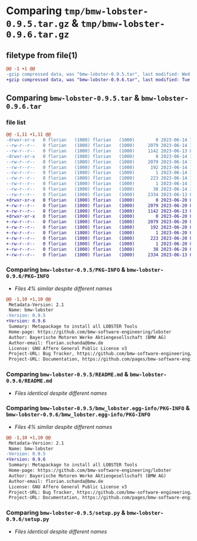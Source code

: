 # Comparing `tmp/bmw-lobster-0.9.5.tar.gz` & `tmp/bmw-lobster-0.9.6.tar.gz`

## filetype from file(1)

```diff
@@ -1 +1 @@
-gzip compressed data, was "bmw-lobster-0.9.5.tar", last modified: Wed Jun 14 14:03:21 2023, max compression
+gzip compressed data, was "bmw-lobster-0.9.6.tar", last modified: Tue Jun 20 07:30:15 2023, max compression
```

## Comparing `bmw-lobster-0.9.5.tar` & `bmw-lobster-0.9.6.tar`

### file list

```diff
@@ -1,11 +1,11 @@
-drwxr-xr-x   0 florian   (1000) florian   (1000)        0 2023-06-14 14:03:21.265671 bmw-lobster-0.9.5/
--rw-r--r--   0 florian   (1000) florian   (1000)     2079 2023-06-14 14:03:21.265671 bmw-lobster-0.9.5/PKG-INFO
--rw-r--r--   0 florian   (1000) florian   (1000)     1142 2023-06-13 09:17:37.000000 bmw-lobster-0.9.5/README.md
-drwxr-xr-x   0 florian   (1000) florian   (1000)        0 2023-06-14 14:03:21.265671 bmw-lobster-0.9.5/bmw_lobster.egg-info/
--rw-r--r--   0 florian   (1000) florian   (1000)     2079 2023-06-14 14:03:21.000000 bmw-lobster-0.9.5/bmw_lobster.egg-info/PKG-INFO
--rw-r--r--   0 florian   (1000) florian   (1000)      192 2023-06-14 14:03:21.000000 bmw-lobster-0.9.5/bmw_lobster.egg-info/SOURCES.txt
--rw-r--r--   0 florian   (1000) florian   (1000)        1 2023-06-14 14:03:21.000000 bmw-lobster-0.9.5/bmw_lobster.egg-info/dependency_links.txt
--rw-r--r--   0 florian   (1000) florian   (1000)      223 2023-06-14 14:03:21.000000 bmw-lobster-0.9.5/bmw_lobster.egg-info/requires.txt
--rw-r--r--   0 florian   (1000) florian   (1000)        1 2023-06-14 14:03:21.000000 bmw-lobster-0.9.5/bmw_lobster.egg-info/top_level.txt
--rw-r--r--   0 florian   (1000) florian   (1000)       38 2023-06-14 14:03:21.265671 bmw-lobster-0.9.5/setup.cfg
--rw-r--r--   0 florian   (1000) florian   (1000)     2334 2023-06-13 09:17:37.000000 bmw-lobster-0.9.5/setup.py
+drwxr-xr-x   0 florian   (1000) florian   (1000)        0 2023-06-20 07:30:15.304911 bmw-lobster-0.9.6/
+-rw-r--r--   0 florian   (1000) florian   (1000)     2079 2023-06-20 07:30:15.304911 bmw-lobster-0.9.6/PKG-INFO
+-rw-r--r--   0 florian   (1000) florian   (1000)     1142 2023-06-13 09:17:37.000000 bmw-lobster-0.9.6/README.md
+drwxr-xr-x   0 florian   (1000) florian   (1000)        0 2023-06-20 07:30:15.304911 bmw-lobster-0.9.6/bmw_lobster.egg-info/
+-rw-r--r--   0 florian   (1000) florian   (1000)     2079 2023-06-20 07:30:15.000000 bmw-lobster-0.9.6/bmw_lobster.egg-info/PKG-INFO
+-rw-r--r--   0 florian   (1000) florian   (1000)      192 2023-06-20 07:30:15.000000 bmw-lobster-0.9.6/bmw_lobster.egg-info/SOURCES.txt
+-rw-r--r--   0 florian   (1000) florian   (1000)        1 2023-06-20 07:30:15.000000 bmw-lobster-0.9.6/bmw_lobster.egg-info/dependency_links.txt
+-rw-r--r--   0 florian   (1000) florian   (1000)      223 2023-06-20 07:30:15.000000 bmw-lobster-0.9.6/bmw_lobster.egg-info/requires.txt
+-rw-r--r--   0 florian   (1000) florian   (1000)        1 2023-06-20 07:30:15.000000 bmw-lobster-0.9.6/bmw_lobster.egg-info/top_level.txt
+-rw-r--r--   0 florian   (1000) florian   (1000)       38 2023-06-20 07:30:15.304911 bmw-lobster-0.9.6/setup.cfg
+-rw-r--r--   0 florian   (1000) florian   (1000)     2334 2023-06-13 09:17:37.000000 bmw-lobster-0.9.6/setup.py
```

### Comparing `bmw-lobster-0.9.5/PKG-INFO` & `bmw-lobster-0.9.6/PKG-INFO`

 * *Files 4% similar despite different names*

```diff
@@ -1,10 +1,10 @@
 Metadata-Version: 2.1
 Name: bmw-lobster
-Version: 0.9.5
+Version: 0.9.6
 Summary: Metapackage to install all LOBSTER Tools
 Home-page: https://github.com/bmw-software-engineering/lobster
 Author: Bayerische Motoren Werke Aktiengesellschaft (BMW AG)
 Author-email: florian.schanda@bmw.de
 License: GNU Affero General Public License v3
 Project-URL: Bug Tracker, https://github.com/bmw-software-engineering/lobster/issues
 Project-URL: Documentation, https://github.com/pages/bmw-software-engineering/lobster/
```

### Comparing `bmw-lobster-0.9.5/README.md` & `bmw-lobster-0.9.6/README.md`

 * *Files identical despite different names*

### Comparing `bmw-lobster-0.9.5/bmw_lobster.egg-info/PKG-INFO` & `bmw-lobster-0.9.6/bmw_lobster.egg-info/PKG-INFO`

 * *Files 4% similar despite different names*

```diff
@@ -1,10 +1,10 @@
 Metadata-Version: 2.1
 Name: bmw-lobster
-Version: 0.9.5
+Version: 0.9.6
 Summary: Metapackage to install all LOBSTER Tools
 Home-page: https://github.com/bmw-software-engineering/lobster
 Author: Bayerische Motoren Werke Aktiengesellschaft (BMW AG)
 Author-email: florian.schanda@bmw.de
 License: GNU Affero General Public License v3
 Project-URL: Bug Tracker, https://github.com/bmw-software-engineering/lobster/issues
 Project-URL: Documentation, https://github.com/pages/bmw-software-engineering/lobster/
```

### Comparing `bmw-lobster-0.9.5/setup.py` & `bmw-lobster-0.9.6/setup.py`

 * *Files identical despite different names*

